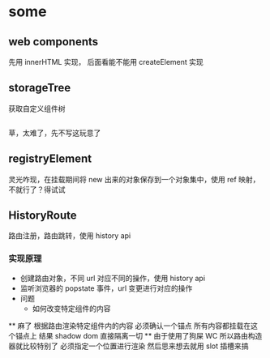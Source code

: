 # some

## web components
先用 innerHTML 实现， 后面看能不能用 createElement 实现

## storageTree
获取自定义组件树
```

```
草，太难了，先不写这玩意了

## registryElement
灵光咋现，在挂载期间将 new 出来的对象保存到一个对象集中，使用 ref 映射，不就行了？得试试

## HistoryRoute
路由注册，路由跳转，使用 history api

### 实现原理
- 创建路由对象，不同 url 对应不同的操作，使用 history api
- 监听浏览器的 popstate 事件，url 变更进行对应的操作
- 问题
  - 如何改变特定组件的内容

** 麻了 根据路由渲染特定组件内的内容 必须确认一个锚点 所有内容都挂载在这个锚点上 结果 shadow dom 直接隔离一切 **
由于使用了狗屎 WC 所以路由构造器就比较特别了 必须指定一个位置进行渲染 然后思来想去就用 slot 插槽来搞